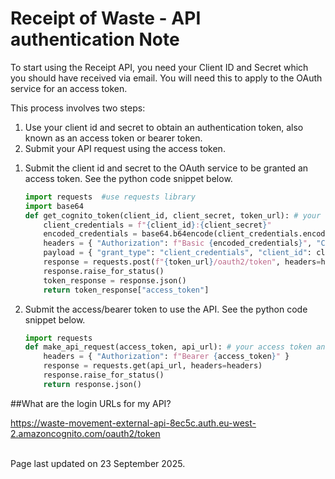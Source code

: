 # Receipt of Waste - API authentication Note

To start using the Receipt API, you need your Client ID and Secret which you should have received via email. You will need this to apply to the OAuth service for an access token. 

This process involves two steps: 
<ol>
<li>Use your client id and secret to obtain an authentication token, also known as an access token or bearer token.</li>
<li>Submit your API request using the access token. </li>
</ol>

<ol>
    <li>Submit the client id and secret to the OAuth service to be granted an access token. See the python code snippet below.

```python
import requests  #use requests library
import base64 
def get_cognito_token(client_id, client_secret, token_url): # your clientID, Client Secret and OAuth URL here 
    client_credentials = f"{client_id}:{client_secret}"
    encoded_credentials = base64.b64encode(client_credentials.encode()).decode() 
    headers = { "Authorization": f"Basic {encoded_credentials}", "Content-Type": "application/x-www-form-urlencoded" }
    payload = { "grant_type": "client_credentials", "client_id": client_id, "client_secret": client_secret, }
    response = requests.post(f"{token_url}/oauth2/token", headers=headers, data=payload) 
    response.raise_for_status() 
    token_response = response.json() 
    return token_response["access_token"]
```
</li>
<li>Submit the access/bearer token to use the API. See the python code snippet below.

```python
import requests 
def make_api_request(access_token, api_url): # your access token and the api url here
    headers = { "Authorization": f"Bearer {access_token}" } 
    response = requests.get(api_url, headers=headers)
    response.raise_for_status() 
    return response.json() 
```
</li>
</ol>
##What are the login URLs for my API?

https://waste-movement-external-api-8ec5c.auth.eu-west-2.amazoncognito.com/oauth2/token

<br/>Page last updated on 23 September 2025.
